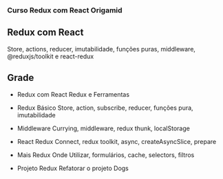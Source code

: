 ### Curso Redux com React Origamid

## Redux com React

Store, actions, reducer, imutabilidade, funções puras, middleware, @reduxjs/toolkit e react-redux

## Grade

- Redux com React
  Redux e Ferramentas

- Redux Básico
  Store, action, subscribe, reducer, funções pura, imutabilidade

- Middleware
  Currying, middleware, redux thunk, localStorage

- React Redux
  Connect, redux toolkit, async, createAsyncSlice, prepare

- Mais Redux
  Onde Utilizar, formulários, cache, selectors, filtros

- Projeto Redux
  Refatorar o projeto Dogs
